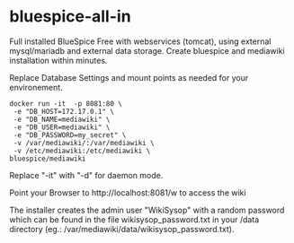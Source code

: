 # bluespice-all-in

Full installed BlueSpice Free with webservices (tomcat), using external mysql/mariadb and external data storage. Create bluespice and mediawiki installation within minutes.

Replace Database Settings and mount points as needed for your environement.
```
docker run -it  -p 8081:80 \
 -e "DB_HOST=172.17.0.1" \
 -e "DB_NAME=mediawiki" \
 -e "DB_USER=mediawiki" \
 -e "DB_PASSWORD=my_secret" \
 -v /var/mediawiki/:/var/mediawiki \
 -v /etc/mediawiki:/etc/mediawiki \
bluespice/mediawiki
```

Replace "-it" with "-d" for daemon mode.

Point your Browser to http://localhost:8081/w to access the wiki

The installer creates the admin user "WikiSysop" with a random password which can be found in the file wikisysop_password.txt in your /data directory (eg.: /var/mediawiki/data/wikisysop_password.txt).
